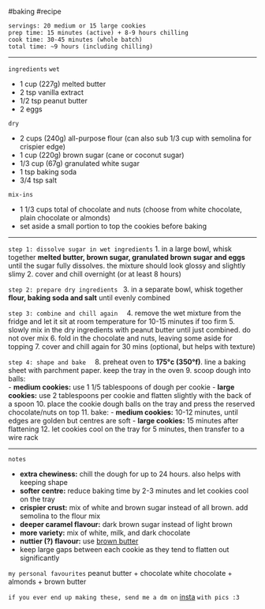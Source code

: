 #baking #recipe

`servings: 20 medium or 15 large cookies`  
`prep time: 15 minutes (active) + 8-9 hours chilling`  
`cook time: 30-45 minutes (whole batch)`  
`total time: ~9 hours (including chilling)`  

---

`ingredients`
`wet`  
- 1 cup (227g) melted butter  
- 2 tsp vanilla extract
- 1/2 tsp peanut butter
- 2 eggs  

`dry`  
- 2 cups (240g) all-purpose flour (can also sub 1/3 cup with semolina for crispier edge)
- 1 cup (220g) brown sugar (cane or coconut sugar)  
- 1/3 cup (67g) granulated white sugar  
- 1 tsp baking soda 
- 3/4 tsp salt 

`mix-ins`  
- 1 1/3 cups total of chocolate and nuts (choose from white chocolate, plain chocolate or almonds)  
- set aside a small portion to top the cookies before baking

---

`step 1: dissolve sugar in wet ingredients`
	1. in a large bowl, whisk together **melted butter, brown sugar, granulated brown sugar and eggs** until the sugar fully dissolves. the mixture should look glossy and slightly slimy
	2. cover and chill overnight (or at least 8 hours)

`step 2: prepare dry ingredients `
	3. in a separate bowl, whisk together **flour, baking soda and salt** until evenly combined

`step 3: combine and chill again  `
	4. remove the wet mixture from the fridge and let it sit at room temperature for 10-15 minutes if too firm
	5. slowly mix in the dry ingredients with peanut butter until just combined. do not over mix
	6. fold in the chocolate and nuts, leaving some aside for topping
	7. cover and chill again for 30 mins (optional, but helps with texture)

`step 4: shape and bake  `
	8. preheat oven to **175°c (350°f)**. line a baking sheet with parchment paper. keep the tray in the oven
	9. scoop dough into balls:  
	   - **medium cookies:** use 1 1/5 tablespoons of dough per cookie
	   - **large cookies:** use 2 tablespoons  per cookie and flatten slightly with the back of a spoon
	10. place the cookie dough balls on the tray and press the reserved chocolate/nuts on top
	11. bake:
	   - **medium cookies:** 10-12 minutes, until edges are golden but centres are soft
	   - **large cookies:** 15 minutes after flattening
	12. let cookies cool on the tray for 5 minutes, then transfer to a wire rack

---

`notes`  
- **extra chewiness:** chill the dough for up to 24 hours. also helps with keeping shape
- **softer centre:** reduce baking time by 2-3 minutes and let cookies cool on the tray
- **crispier crust:** mix of white and brown sugar instead of all brown. add semolina to the flour mix
- **deeper caramel flavour:** dark brown sugar instead of light brown
- **more variety:** mix of white, milk, and dark chocolate
- **nuttier (?) flavour:** use [brown butter](https://www.youtube.com/shorts/5ZsHgdi-V_c)
- keep large gaps between each cookie as they tend to flatten out significantly

`my personal favourites`
peanut butter + chocolate
white chocolate + almonds + brown butter

`if you ever end up making these, send me a dm on` [insta](https://www.instagram.com/idiotchiizu) `with pics :3`